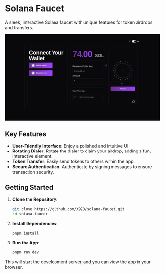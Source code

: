# Solana Faucet

A sleek, interactive Solana faucet with unique features for token airdrops and transfers.

![UI/UX](./public/images/ui-ux.png)

## Key Features

- **User-Friendly Interface**: Enjoy a polished and intuitive UI.
- **Rotating Dialer**: Rotate the dialer to claim your airdrop, adding a fun, interactive element.
- **Token Transfer**: Easily send tokens to others within the app.
- **Secure Authentication**: Authenticate by signing messages to ensure transaction security.

## Getting Started

1. **Clone the Repository**:

   ```bash
   git clone https://github.com/X9Z0/solana-faucet.git
   cd solana-faucet
   ```

2. **Install Dependencies**:

   ```bash
   pnpm install
   ```

3. **Run the App**:
   ```bash
   pnpm run dev
   ```

This will start the development server, and you can view the app in your browser.
